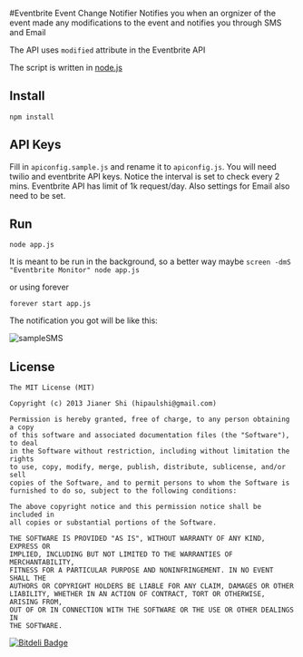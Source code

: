 #Eventbrite Event Change Notifier
Notifies you when an orgnizer of the event made any modifications to the event and notifies you through SMS and Email

The API uses ```modified``` attribute in the Eventbrite API

The script is written in [node.js](http://nodejs.org/)

## Install
```npm install```
## API Keys
Fill in ```apiconfig.sample.js``` and rename it to ```apiconfig.js```. You will need twilio and eventbrite API keys. Notice the interval is set to check every 2 mins. Eventbrite API has limit of 1k request/day. Also settings for Email also need to be set.

## Run
```node app.js```

It is meant to be run in the background, so a better way maybe
```screen -dmS "Eventbrite Monitor" node app.js```

or using forever

```forever start app.js```

The notification you got will be like this:

![sampleSMS](https://raw.github.com/paulshi/EventbriteEventChangeNotifier/master/smsSample.png)

## License

```
The MIT License (MIT)

Copyright (c) 2013 Jianer Shi (hipaulshi@gmail.com)

Permission is hereby granted, free of charge, to any person obtaining a copy
of this software and associated documentation files (the "Software"), to deal
in the Software without restriction, including without limitation the rights
to use, copy, modify, merge, publish, distribute, sublicense, and/or sell
copies of the Software, and to permit persons to whom the Software is
furnished to do so, subject to the following conditions:

The above copyright notice and this permission notice shall be included in
all copies or substantial portions of the Software.

THE SOFTWARE IS PROVIDED "AS IS", WITHOUT WARRANTY OF ANY KIND, EXPRESS OR
IMPLIED, INCLUDING BUT NOT LIMITED TO THE WARRANTIES OF MERCHANTABILITY,
FITNESS FOR A PARTICULAR PURPOSE AND NONINFRINGEMENT. IN NO EVENT SHALL THE
AUTHORS OR COPYRIGHT HOLDERS BE LIABLE FOR ANY CLAIM, DAMAGES OR OTHER
LIABILITY, WHETHER IN AN ACTION OF CONTRACT, TORT OR OTHERWISE, ARISING FROM,
OUT OF OR IN CONNECTION WITH THE SOFTWARE OR THE USE OR OTHER DEALINGS IN
THE SOFTWARE.
```


[![Bitdeli Badge](https://d2weczhvl823v0.cloudfront.net/paulshi/eventbriteeventchangenotifier/trend.png)](https://bitdeli.com/free "Bitdeli Badge")

